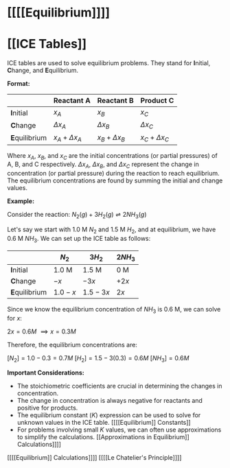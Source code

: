 # [[[[Equilibrium]]]]
# [[ICE Tables]]

ICE tables are used to solve equilibrium problems.  They stand for **I**nitial, **C**hange, and **E**quilibrium.

**Format:**

|             | Reactant A | Reactant B | Product C |
|-------------|-------------|-------------|------------|
| **I**nitial  |     $x_A$     |     $x_B$     |      $x_C$    |
| **C**hange   |    $\Delta x_A$   |    $\Delta x_B$   |    $\Delta x_C$  |
| **E**quilibrium| $x_A + \Delta x_A$| $x_B + \Delta x_B$| $x_C + \Delta x_C$|


Where $x_A$, $x_B$, and $x_C$ are the initial concentrations (or partial pressures) of A, B, and C respectively.  $\Delta x_A$, $\Delta x_B$, and $\Delta x_C$ represent the change in concentration (or partial pressure) during the reaction to reach equilibrium.  The equilibrium concentrations are found by summing the initial and change values.


**Example:**

Consider the reaction:  $N_2(g) + 3H_2(g) \rightleftharpoons 2NH_3(g)$

Let's say we start with 1.0 M $N_2$ and 1.5 M $H_2$, and at equilibrium, we have 0.6 M $NH_3$.  We can set up the ICE table as follows:

|             | $N_2$       | $3H_2$      | $2NH_3$     |
|-------------|-------------|-------------|-------------|
| **I**nitial  |  1.0 M      |  1.5 M      |   0 M       |
| **C**hange   |  $-x$       |  $-3x$      |  $+2x$      |
| **E**quilibrium| $1.0 - x$   | $1.5 - 3x$  |   $2x$      |

Since we know the equilibrium concentration of $NH_3$ is 0.6 M, we can solve for $x$:

$2x = 0.6 M$  $\implies x = 0.3 M$

Therefore, the equilibrium concentrations are:

$[N_2] = 1.0 - 0.3 = 0.7 M$
$[H_2] = 1.5 - 3(0.3) = 0.6 M$
$[NH_3] = 0.6 M$


**Important Considerations:**

*   The stoichiometric coefficients are crucial in determining the changes in concentration.
*   The change in concentration is always negative for reactants and positive for products.
*   The equilibrium constant ($K$) expression can be used to solve for unknown values in the ICE table. [[[[Equilibrium]] Constants]]
*   For problems involving small $K$ values, we can often use approximations to simplify the calculations. [[Approximations in Equilibrium]] Calculations]]]]


[[[[Equilibrium]] Calculations]]]]
[[[[Le Chatelier's Principle]]]]


